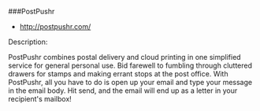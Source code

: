 ###PostPushr
- http://postpushr.com/

Description:

PostPushr combines postal delivery and cloud printing in one simplified service for general personal use. Bid farewell to fumbling through cluttered drawers for stamps and making errant stops at the post office. With PostPushr, all you have to do is open up your email and type your message in the email body. Hit send, and the email will end up as a letter in your recipient's mailbox!

